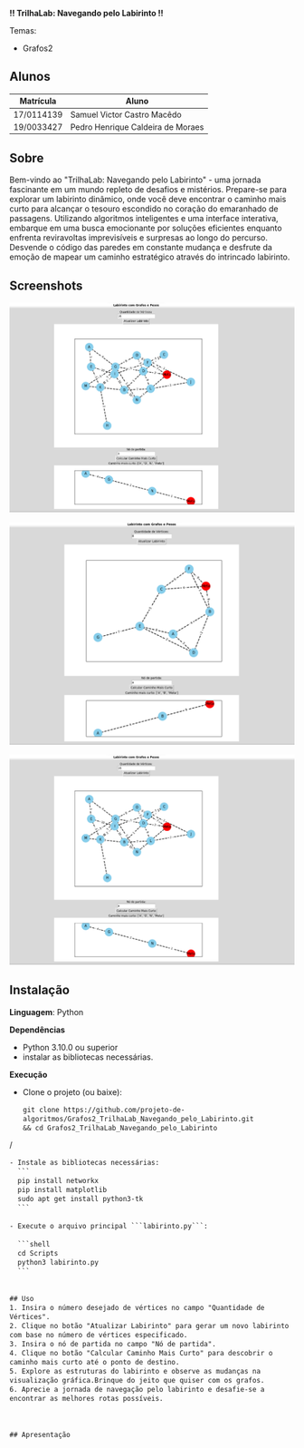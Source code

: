 **!! TrilhaLab: Navegando pelo Labirinto !!** 

Temas:
 - Grafos2


## Alunos
|Matrícula | Aluno |
| -- | -- |
| 17/0114139  |  Samuel Victor Castro Macêdo |
| 19/0033427  |  Pedro Henrique Caldeira de Moraes|

## Sobre 
Bem-vindo ao "TrilhaLab: Navegando pelo Labirinto" - uma jornada fascinante em um mundo repleto de desafios e mistérios. Prepare-se para explorar um labirinto dinâmico, onde você deve encontrar o caminho mais curto para alcançar o tesouro escondido no coração do emaranhado de passagens. Utilizando algoritmos inteligentes e uma interface interativa, embarque em uma busca emocionante por soluções eficientes enquanto enfrenta reviravoltas imprevisíveis e surpresas ao longo do percurso. Desvende o código das paredes em constante mudança e desfrute da emoção de mapear um caminho estratégico através do intrincado labirinto. 

## Screenshots
![image](Imagens/Captura%20de%20tela%202023-10-16%20232706.png)

![image](Imagens/TELA2.png)

![image](Imagens/tela3.png)




## Instalação 
**Linguagem**: Python<br>

**Dependências**
- Python 3.10.0 ou superior
- instalar as bibliotecas necessárias.
  
**Execução**
- Clone o projeto (ou baixe):
  
  ```shell
  git clone https://github.com/projeto-de-algoritmos/Grafos2_TrilhaLab_Navegando_pelo_Labirinto.git
  && cd Grafos2_TrilhaLab_Navegando_pelo_Labirinto
/
  ```
- Instale as bibliotecas necessárias:
    ``` 
    pip install networkx
    pip install matplotlib 
    sudo apt get install python3-tk
    ```
 
 - Execute o arquivo principal ```labirinto.py```:
  
    ```shell
    cd Scripts
    python3 labirinto.py 
    ```


## Uso 
1. Insira o número desejado de vértices no campo "Quantidade de Vértices". 
2. Clique no botão "Atualizar Labirinto" para gerar um novo labirinto com base no número de vértices especificado.
3. Insira o nó de partida no campo "Nó de partida".
4. Clique no botão "Calcular Caminho Mais Curto" para descobrir o caminho mais curto até o ponto de destino.
5. Explore as estruturas do labirinto e observe as mudanças na visualização gráfica.Brinque do jeito que quiser com os grafos.
6. Aprecie a jornada de navegação pelo labirinto e desafie-se a encontrar as melhores rotas possíveis.



## Apresentação


